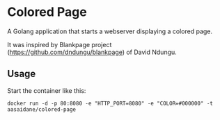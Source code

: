 # Colored Page
A Golang application that starts a webserver displaying a colored page.

It was inspired by Blankpage project (https://github.com/dndungu/blankpage) of David Ndungu.

## Usage

Start the container like this:

```
docker run -d -p 80:8080 -e "HTTP_PORT=8080" -e "COLOR=#000000" -t aasaidane/colored-page
```

